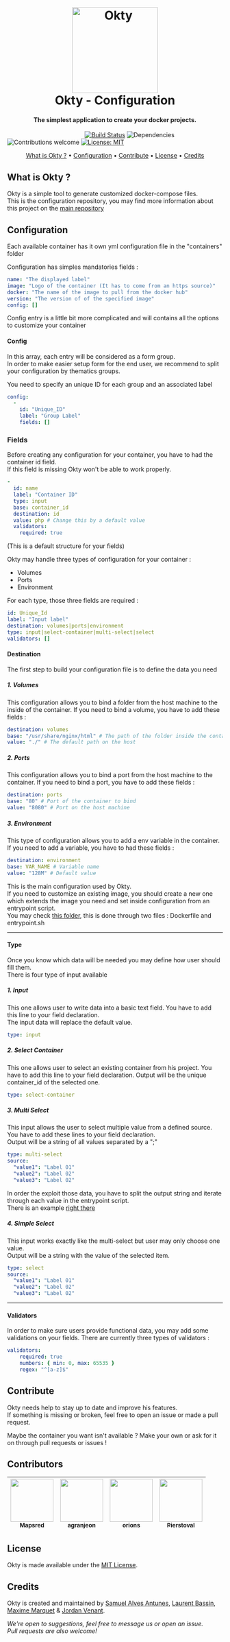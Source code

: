 
<h1 align="center">
  <a href="https://okty.io/">
    <img src="https://i.imgur.com/kN8SThu.png" alt="Okty" height="200">
  </a>
  <br>
  Okty - Configuration
  <br>
</h1>

<h4 align="center">The simplest application to create your docker projects.</h4>

&nbsp;&nbsp;&nbsp;&nbsp;&nbsp;&nbsp;&nbsp;&nbsp;&nbsp;&nbsp;&nbsp;&nbsp;&nbsp;&nbsp;&nbsp;
&nbsp;&nbsp;&nbsp;&nbsp;&nbsp;&nbsp;&nbsp;&nbsp;&nbsp;&nbsp;&nbsp;&nbsp;&nbsp;&nbsp;&nbsp;
&nbsp;&nbsp;&nbsp;&nbsp;&nbsp;&nbsp;&nbsp;&nbsp;&nbsp;&nbsp;&nbsp;&nbsp;&nbsp;
[![Build Status](https://travis-ci.org/Okty-io/okty-config.svg?branch=master)](https://travis-ci.org/Okty-io/okty-config.svg)
![Dependencies](https://david-dm.org/lbassin/okty.svg)
![Contributions welcome](https://img.shields.io/badge/contributions-welcome-lightgrey.svg)
[![License: MIT](https://img.shields.io/badge/License-MIT-blue.svg)](https://opensource.org/licenses/MIT)

<p align="center">
  <a href="#what-is-okty">What is Okty ?</a> •
  <a href="#configuration">Configuration</a> •
  <a href="#contribute">Contribute</a> •
  <a href="#license">License</a> •
  <a href="#credits">Credits</a>
</p>

## What is Okty ?

Okty is a simple tool to generate customized docker-compose files.  
This is the configuration repository, you may find more information about this project on the [main repository](https://github.com/lbassin/okty)

## Configuration

Each available container has it own yml configuration file in the "containers" folder  
  
Configuration has simples mandatories fields : 
```yml
name: "The displayed label"
image: "Logo of the container (It has to come from an https source)"
docker: "The name of the image to pull from the docker hub"
version: "The version of of the specified image"
config: []
```

Config entry is a little bit more complicated and will contains all the options to customize your container  

#### Config

In this array, each entry will be considered as a form group.  
In order to make easier setup form for the end user, we recommend to split your configuration by thematics groups.  
  
You need to specify an unique ID for each group and an associated label
```yml
config:
  - 
    id: "Unique_ID"
    label: "Group Label"
    fields: []
```  

### Fields 

Before creating any configuration for your container, you have to had the container id field.  
If this field is missing Okty won't be able to work properly.
```yml
- 
  id: name 
  label: "Container ID"
  type: input
  base: container_id
  destination: id
  value: php # Change this by a default value
  validators:
    required: true
```
(This is a default structure for your fields) 

Okty may handle three types of configuration for your container :
- Volumes
- Ports
- Environment

For each type, those three fields are required :
```yml
id: Unique_Id
label: "Input label"
destination: volumes|ports|environment
type: input|select-container|multi-select|select
validators: []
```

#### Destination  
The first step to build your configuration file is to define the data you need
##### 1. Volumes
This configuration allows you to bind a folder from the host machine to the inside of the container.
If you need to bind a volume, you have to add these fields :  
```yml
destination: volumes
base: "/usr/share/nginx/html" # The path of the folder inside the container
value: "./" # The default path on the host
```

##### 2. Ports
This configuration allows you to bind a port from the host machine to the container.
If you need to bind a port, you have to add these fields :  
```yml
destination: ports
base: "80" # Port of the container to bind
value: "8080" # Port on the host machine
```

##### 3. Environment
This type of configuration allows you to add a env variable in the container.  
If you need to add a variable, you have to had these fields :
```yml
destination: environment
base: VAR_NAME # Variable name
value: "128M" # Default value 
```

This is the main configuration used by Okty.  
If you need to customize an existing image, you should create a new one which extends the image you need and set inside configuration from an entrypoint script.  
You may check [this folder](https://github.com/lbassin/okty-config/tree/master/images/nginx), this is done through two files : Dockerfile and entrypoint.sh

***

#### Type
Once you know which data will be needed you may define how user should fill them.  
There is four type of input available  

##### 1. Input
This one allows user to write data into a basic text field.
You have to add this line to your field declaration.  
The input data will replace the default value.
```yml
type: input
```

##### 2. Select Container
This one allows user to select an existing container from his project.
You have to add this line to your field declaration.
Output will be the unique container_id of the selected one.
```yml
type: select-container
```  

##### 3. Multi Select
This input allows the user to select multiple value from a defined source.  
You have to add these lines to your field declaration.  
Output will be a string of all values separated by a ";"
```yml
type: multi-select 
source: 
  "value1": "Label 01"
  "value2": "Label 02"
  "value3": "Label 02"
```

In order the exploit those data, you have to split the output string and iterate through each value in the entrypoint script.  
There is an example [right there](https://github.com/lbassin/okty-config/blob/master/images/php/entrypoint.sh#L8)  
  
##### 4. Simple Select
This input works exactly like the multi-select but user may only choose one value.  
Output will be a string with the value of the selected item.
```yml
type: select 
source: 
  "value1": "Label 01"
  "value2": "Label 02"
  "value3": "Label 02"
```

***

#### Validators
In order to make sure users provide functional data, you may add some validations on your fields.
There are currently three types of validators : 
```yml
validators:
    required: true
    numbers: { min: 0, max: 65535 }
    regex: "^[a-z]$"
```  
  
## Contribute

Okty needs help to stay up to date and improve his features.  
If something is missing or broken, feel free to open an issue or made a pull request.  
  
Maybe the container you want isn't available ? 
Make your own or ask for it on through pull requests or issues !

## Contributors

| [<img src="https://avatars1.githubusercontent.com/u/13522273?s=460&v=4" width="100px;"/><br /><sub><b>Mapsred</b></sub>](https://github.com/Mapsred) | [<img src="https://avatars0.githubusercontent.com/u/17589926?s=460&v=4" width="100px;"/><br /><sub><b>agranjeon</b></sub>](https://github.com/agranjeon) | [<img src="https://avatars2.githubusercontent.com/u/734582?s=460&v=4" width="100px;"/><br /><sub><b>orions</b></sub>](https://github.com/orions) | [<img src="https://avatars0.githubusercontent.com/u/3369266?s=460&v=4" width="100px;"/><br /><sub><b>Pierstoval</b></sub>](https://github.com/Pierstoval)
| :---: | :---: | :---: | :---: |

## License
Okty is made available under the [MIT License](http://www.opensource.org/licenses/mit-license.php).

## Credits
Okty is created and maintained by
[Samuel Alves Antunes](https://github.com/NeverTwice), 
[Laurent Bassin](https://github.com/lbassin),
[Maxime Marquet](https://github.com/x-Raz) &
[Jordan Venant](https://github.com/Kubenic).

*We're open to suggestions, feel free to message us or open an issue.*  
*Pull requests are also welcome!*
